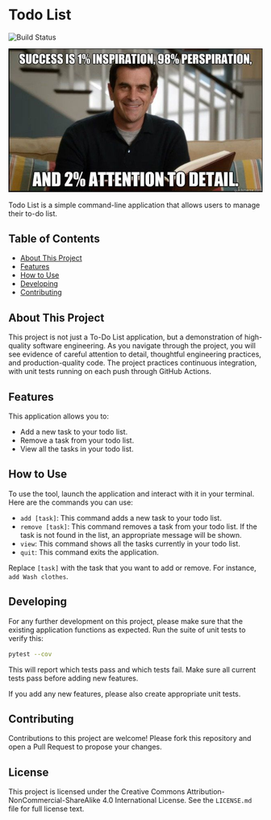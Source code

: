 # Todo List

![Build Status](https://github.com/gaytomycode/todo-list/actions/workflows/main.yml/badge.svg)

![Meme of Phill](meme.jpeg)

Todo List is a simple command-line application that allows users to manage their to-do list.

## Table of Contents

- [About This Project](#about-this-project)
- [Features](#features)
- [How to Use](#how-to-use)
- [Developing](#developing)
- [Contributing](#contributing)

## About This Project

This project is not just a To-Do List application, but a demonstration of high-quality software engineering. As you navigate through the project, you will see evidence of careful attention to detail, thoughtful engineering practices, and production-quality code. The project practices continuous integration, with unit tests running on each push through GitHub Actions.

## Features

This application allows you to:

- Add a new task to your todo list.
- Remove a task from your todo list.
- View all the tasks in your todo list.

## How to Use

To use the tool, launch the application and interact with it in your terminal. Here are the commands you can use:

- `add [task]`: This command adds a new task to your todo list.
- `remove [task]`: This command removes a task from your todo list. If the task is not found in the list, an appropriate message will be shown.
- `view`: This command shows all the tasks currently in your todo list.
- `quit`: This command exits the application.

Replace `[task]` with the task that you want to add or remove. For instance, `add Wash clothes`.

## Developing

For any further development on this project, please make sure that the existing application functions as expected. Run the suite of unit tests to verify this:

```bash
pytest --cov
```

This will report which tests pass and which tests fail. Make sure all current tests pass before adding new features.

If you add any new features, please also create appropriate unit tests.

## Contributing

Contributions to this project are welcome! Please fork this repository and open a Pull Request to propose your changes.

## License

This project is licensed under the Creative Commons Attribution-NonCommercial-ShareAlike 4.0 International License. See the `LICENSE.md` file for full license text.
